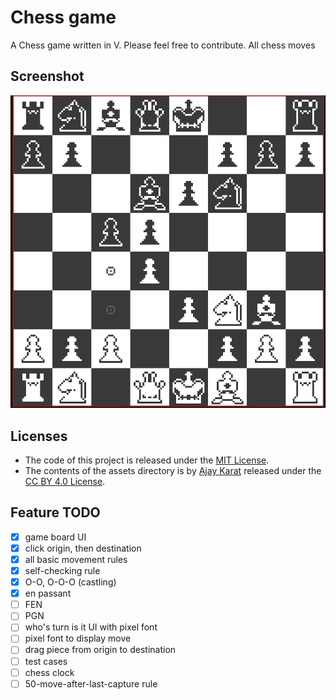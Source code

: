 # Chess game

A Chess game written in V. Please feel free to contribute. All chess moves

## Screenshot
![screenshot](./screenshot.png)

## Licenses
- The code of this project is released under the [MIT License](./LICENSE).
- The contents of the assets directory is by [Ajay Karat](http://devilswork.shop/) released under the [CC BY 4.0 License](https://creativecommons.org/licenses/by/4.0/).

## Feature TODO
- [x] game board UI
- [x] click origin, then destination
- [x] all basic movement rules
- [x] self-checking rule
- [x] O-O, O-O-O (castling)
- [x] en passant
- [ ] FEN
- [ ] PGN
- [ ] who's turn is it UI with pixel font
- [ ] pixel font to display move
- [ ] drag piece from origin to destination
- [ ] test cases
- [ ] chess clock
- [ ] 50-move-after-last-capture rule
